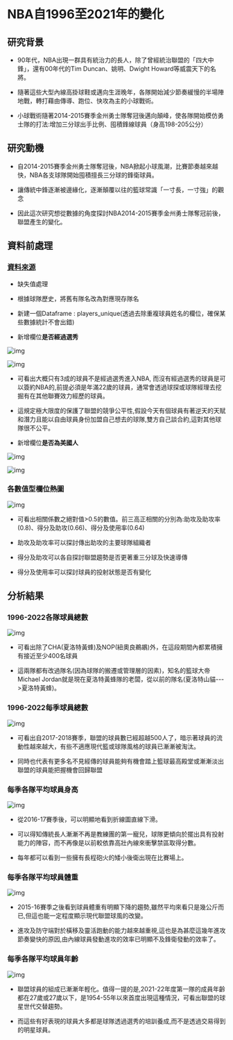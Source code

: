 # NBA自1996至2021年的變化

## 研究背景

* 90年代，NBA出現一群具有統治力的長人，除了曾經統治聯盟的「四大中鋒」，還有00年代的Tim Duncan、姚明、Dwight Howard等威震天下的名將。

* 隨著這些大型內線高掛球鞋或邁向生涯晚年，各隊開始減少節奏緩慢的半場陣地戰，轉打藉由傳導、跑位、快攻為主的小球戰術。

* 小球戰術隨著2014-2015賽季金州勇士隊奪冠後邁向顛峰，使各隊開始模仿勇士隊的打法:增加三分球出手比例、囤積鋒線球員（身高198-205公分）

## 研究動機

* 自2014-2015賽季金州勇士隊奪冠後，NBA掀起小球風潮，比賽節奏越來越快，NBA各支球隊開始囤積擅長三分球的鋒衛球員。

* 讓傳統中鋒逐漸被邊緣化，逐漸顛覆以往的籃球常識「一寸長，一寸強」的觀念

* 因此這次研究想從數據的角度探討NBA2014-2015賽季金州勇士隊奪冠前後，聯盟產生的變化。

## 資料前處理

### [資料來源](https://www.kaggle.com/datasets/justinas/nba-players-data)

* 缺失值處理

* 根據球隊歷史，將舊有隊名改為對應現存隊名

* 新建一個Dataframe : players_unique(透過去除重複球員姓名的欄位，確保某些數據統計不會出錯)

* 新增欄位**是否經過選秀**

![img](https://github.com/jason-28/Learning-Note/blob/main/img/%E6%98%AF%E5%90%A6%E7%B6%93%E9%81%8E%E9%81%B8%E7%A7%80.jpg)

![img](https://github.com/jason-28/Learning-Note/blob/main/img/%E7%90%83%E5%93%A1%E6%98%AF%E5%90%A6%E9%80%8F%E9%81%8E%E9%81%B8%E7%A7%80%E5%8A%A0%E5%85%A5%E8%81%AF%E7%9B%9F.png)

* 可看出大概只有3成的球員不是經過選秀進入NBA, 而沒有經過選秀的球員是可以簽約NBA的,前提必須是年滿22歲的球員，通常會透過球探或球隊經理去挖掘有在其他聯賽效力經歷的球員。

* 這規定極大限度的保護了聯盟的競爭公平性,假設今天有個球員有著逆天的天賦和潛力且能以自由球員身份加盟自己想去的球隊,雙方自己談合約,這對其他球隊很不公平。

* 新增欄位**是否為美國人**

![img](https://github.com/jason-28/Learning-Note/blob/main/img/%E6%98%AF%E5%90%A6%E7%82%BA%E7%BE%8E%E5%9C%8B%E6%9C%AC%E5%9C%9F%E7%90%83%E5%93%A1.jpg)

![img](https://github.com/jason-28/Learning-Note/blob/main/img/%E7%90%83%E5%93%A1%E7%82%BA%E7%BE%8E%E5%9C%8B%E4%BA%BA%E7%9A%84%E6%AF%94%E4%BE%8B.png)

### 各數值型欄位熱圖

![img](https://github.com/jason-28/Learning-Note/blob/main/img/%E7%86%B1%E5%9C%96.png)

* 可看出相關係數之絕對值>0.5的數值。前三高正相關的分別為:助攻及助攻率(0.8)、得分及助攻(0.66)、得分及使用率(0.64)

* 助攻及助攻率可以探討傳出助攻的主要球隊組織者

* 得分及助攻可以各自探討聯盟趨勢是否更著重三分球及快速導傳

* 得分及使用率可以探討球員的投射狀態是否有變化

## 分析結果

### 1996-2022各隊球員總數

![img](https://github.com/jason-28/Learning-Note/blob/main/img/1996-2021%E5%90%84%E9%9A%8A%E7%B8%BD%E4%BA%BA%E6%95%B8.png)

* 可看出除了CHA(夏洛特黃蜂)及NOP(紐奧良鵜鶘)外，在這段期間內都累積擁有接近至少400名球員

* 這兩隊都有改過隊名(因為球隊的搬遷或管理層的因素)，知名的籃球大帝Michael Jordan就是現在夏洛特黃蜂隊的老闆，從以前的隊名(夏洛特山貓--->夏洛特黃蜂)。

### 1996-2022每季球員總數 

![img](https://github.com/jason-28/Learning-Note/blob/main/img/%E8%81%AF%E7%9B%9F%E6%AF%8F%E5%AD%A3%E7%90%83%E5%93%A1%E7%B8%BD%E6%95%B8.png)

* 可看出自2017-2018賽季，聯盟的球員數已經超越500人了，暗示著球員的流動性越來越大，有些不適應現代籃或球隊風格的球員已漸漸被淘汰。

* 同時也代表有更多名不見經傳的球員能夠有機會踏上籃球最高殿堂或漸漸淡出聯盟的球員能把握機會回歸聯盟

### 每季各隊平均球員身高

![img](https://github.com/jason-28/Learning-Note/blob/main/img/%E6%AF%8F%E5%AD%A3%E5%90%84%E9%9A%8A%E5%B9%B3%E5%9D%87%E7%90%83%E5%93%A1%E8%BA%AB%E9%AB%98.png)

* 從2016-17賽季後，可以明顯地看到折線圖直線下滑。

* 可以得知傳統長人漸漸不再是教練團的第一寵兒，球隊更傾向於擺出具有投射能力的陣容，而不再像是以前較依靠高壯內線來衝擊禁區取得分數。

* 每年都可以看到一些擁有長程砲火的矮小後衛出現在比賽場上。

### 每季各隊平均球員體重

![img](https://github.com/jason-28/Learning-Note/blob/main/img/%E6%AF%8F%E5%AD%A3%E5%90%84%E9%9A%8A%E5%B9%B3%E5%9D%87%E7%90%83%E5%93%A1%E9%AB%94%E9%87%8D.png)

* 2015-16賽季之後看到球員體重有明顯下降的趨勢,雖然平均來看只是幾公斤而已,但這也能一定程度顯示現代聯盟球風的改變。

* 進攻及防守端對於橫移及靈活跑動的能力越來越重視,這也是為甚麼這幾年進攻節奏變快的原因,由內線球員發動進攻的效率已明顯不及鋒衛發動的效率了。

### 每季各隊平均球員年齡

![img](https://github.com/jason-28/Learning-Note/blob/main/img/%E6%AF%8F%E5%AD%A3%E5%90%84%E9%9A%8A%E5%B9%B3%E5%9D%87%E7%90%83%E5%93%A1%E5%B9%B4%E9%BD%A1.png)

* 聯盟球員的組成已漸漸年輕化。值得一提的是,2021-22年度第一隊的成員年齡都在27歲或27歲以下，是1954-55年以來首度出現這種情況，可看出聯盟的球星世代交替趨勢。

* 而這些有好表現的球員大多都是球隊透過選秀的培訓養成,而不是透過交易得到的明星球員。
